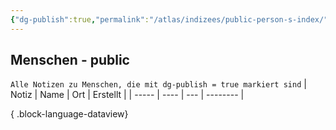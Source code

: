 ```yaml
---
{"dg-publish":true,"permalink":"/atlas/indizees/public-person-s-index/","tags":["class/index"],"noteIcon":""}
---
```



## Menschen - public
`Alle Notizen zu Menschen, die mit dg-publish = true markiert sind`
| Notiz | Name | Ort | Erstellt |
| ----- | ---- | --- | -------- |

{ .block-language-dataview}
